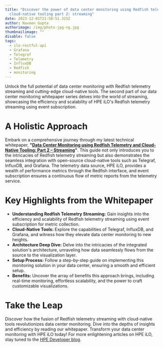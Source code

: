 ```yaml
---
title: "Discover the power of data center monitoring using Redfish telemetry and
  cloud-native tooling part 2: streaming"
date: 2023-12-01T21:50:51.315Z
author: Naveen Gupta
authorimage: /img/photo-jpg-ng.jpg
thumbnailimage: ""
disable: false
tags:
  - ilo-restful-api
  - Grafana
  - Telegraf
  - Telemetry
  - InfluxDB
  - Redfish
  - monitoring
---
```

Unlock the full potential of data center monitoring with Redfish telemetry streaming and cutting-edge cloud-native tools. The second part of our data center monitoring whitepaper series delves into the world of streaming, showcasing the efficiency and scalability of HPE iLO's Redfish telemetry streaming using event subscription.

# A Holistic Approach

Embark on a comprehensive journey through my latest technical whitepaper, **"[Data Center Monitoring using Redfish Telemetry and Cloud-Native Tooling: Part 2 – Streaming](https://www.hpe.com/psnow/doc/a50009739enw)"**. This guide not only introduces you to the intricacies of Redfish telemetry streaming but also demonstrates the seamless integration with open-source cloud-native tools such as Telegraf, InfluxDB, and Grafana. The telemetry data source, HPE iLO, provides a wealth of performance metrics through the Redfish interface, and event subscription ensures a continuous flow of metric reports from the telemetry service.

# Key Highlights from the Whitepaper

* **Understanding Redfish Telemetry Streaming:** Gain insights into the efficiency and scalability of Redfish telemetry streaming using event subscription for metric collection.
* **Cloud-Native Tools:** Explore the capabilities of Telegraf, InfluxDB, and Grafana, and witness how they elevate data center monitoring to new heights.
* **Architecture Deep Dive:** Delve into the intricacies of the integrated solution's architecture, unraveling how data seamlessly flows from the source to the visualization layer.
* **Setup Process:** Follow a step-by-step guide on implementing this monitoring solution in your data center, ensuring a smooth and efficient setup.
* **Benefits:** Uncover the array of benefits this approach brings, including real-time monitoring, effortless scalability, and the power to craft customizable visualizations.

# Take the Leap

Discover how the fusion of Redfish telemetry streaming with cloud-native tools revolutionizes data center monitoring. Dive into the depths of insights and efficiency by reading our whitepaper. Transform your data center monitoring with HPE iLO today! For more enlightening articles on HPE iLO, stay tuned to the [HPE Developer blog](https://developer.hpe.com/blog/).